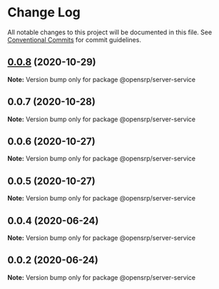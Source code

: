 # Change Log

All notable changes to this project will be documented in this file.
See [Conventional Commits](https://conventionalcommits.org) for commit guidelines.

## [0.0.8](https://github.com/OpenSRP/web/compare/@opensrp/server-service@0.0.7...@opensrp/server-service@0.0.8) (2020-10-29)

**Note:** Version bump only for package @opensrp/server-service





## 0.0.7 (2020-10-28)

**Note:** Version bump only for package @opensrp/server-service





## 0.0.6 (2020-10-27)

**Note:** Version bump only for package @opensrp/server-service

## 0.0.5 (2020-10-27)

**Note:** Version bump only for package @opensrp/server-service

## 0.0.4 (2020-06-24)

**Note:** Version bump only for package @opensrp/server-service

## 0.0.2 (2020-06-24)

**Note:** Version bump only for package @opensrp/server-service
